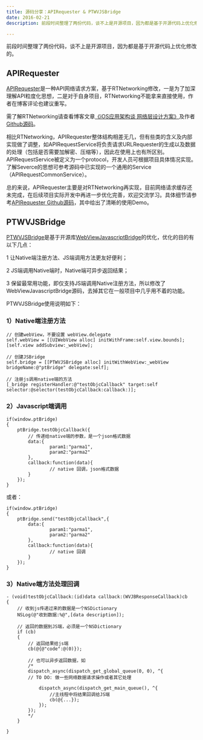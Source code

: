 ```yaml
---
title: 源码分享：APIRequester & PTWVJSBridge
date: 2016-02-21
description: 前段时间整理了两份代码，谈不上是开源项目，因为都是基于开源代码上优化修改的。

---
```


前段时间整理了两份代码，谈不上是开源项目，因为都是基于开源代码上优化修改的。

## APIRequester

[APIRequester](https://github.com/peterlog/APIRequester)是一种API网络请求方案，基于RTNetworking修改，一是为了加深理解API粒度化思想，二是对于自身项目，RTNetworking不能拿来直接使用，作者在博客评论也建议重写。

需了解RTNetworking请查看博客文章[《iOS应用架构谈 网络层设计方案》](http://casatwy.com/iosying-yong-jia-gou-tan-wang-luo-ceng-she-ji-fang-an.html)及作者[Github源码](https://github.com/casatwy/RTNetworking)。

相比RTNetworking，APIRequester整体结构相差无几，但有些类的含义及内部实现做了调整，如APIRequestService将负责请求URLRequester的生成以及数据的处理（包括是否需要加解密、压缩等），因此在使用上也有所区别。APIRequestService被定义为一个protocol，开发人员可根据项目具体情况实现。了解Severce的思想可参考源码中已实现的一个通用的Service（APIRequestCommonService）。

总的来说，APIRequester主要是对RTNetworking再实现，目前网络请求缓存还未完成，在后续项目实际开发中再进一步优化完善，欢迎交流学习。具体细节请参考[APIRequester Github源码](https://github.com/peterlog/APIRequester)，其中给出了清晰的使用Demo。

## PTWVJSBridge

[PTWVJSBridge](https://github.com/peterlog/PTWVJSBridge)是基于开源库[WebViewJavascriptBridge](https://github.com/marcuswestin/WebViewJavascriptBridge)的优化，优化的目的有以下几点：

1 让Native端注册方法、JS端调用方法更友好便利；

2 JS端调用Native端时，Native端可异步返回结果；

3 保留最常用功能，即仅支持JS端调用Native注册方法，所以修改了WebViewJavascriptBridge源码，去掉其它在一般项目中几乎用不着的功能。

PTWVJSBridge使用说明如下：

### 1）Native端注册方法

    // 创建webView，不要设置 webView.delegate
    self.webView = [[UIWebView alloc] initWithFrame:self.view.bounds];
    [self.view addSubview:_webView];

    // 创建JSBridge
    self.bridge = [[PTWVJSBridge alloc] initWithWebView:_webView bridgeName:@"ptBridge" delegate:self];

    // 注册js调用native端的方法
    [_bridge registerHandler:@"testObjcCallback" target:self selector:@selector(testObjcCallback:callback:)];

### 2）Javascript端调用

	if(window.ptBridge)
	{
    	ptBridge.testObjcCallback({
            // 传递给native端的参数，是一个json格式数据
            data:{
                    param1:"parma1",
                    param2:"parma2"
            },
            callback:function(data){
                    // native 回调，json格式数据
            }
        });
	}

或者：

	if(window.ptBridge)
	{
        ptBridge.send("testObjcCallback",{
            data:{
                    param1:"parma1",
                    param2:"parma2"
            },
            callback:function(data){
                    // native 回调
            }
        });
	}

### 3）Native端方法处理回调
	- (void)testObjcCallback:(id)data callback:(WVJBResponseCallback)cb
	{
    	// 收到js传递过来的数据是一个NSDictionary
    	NSLog(@"收到数据:%@",[data description]);

    	// 返回的数据到JS端，必须是一个NSDictionary
    	if (cb)
    	{
       		// 返回结果给js端
        	cb(@{@"code":@(0)});

        	// 也可以异步返回数据，如
			/*
        	dispatch_async(dispatch_get_global_queue(0, 0), ^{
    		// TO DO: 做一些网络数据请求操作或者其它处理

    			dispatch_async(dispatch_get_main_queue(), ^{
        			//主线程中将结果回调给JS端
        			cb(@{...});
    			});
			});
			*/
    	}

	}
